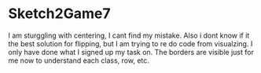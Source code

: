 # Sketch2Game7
I am sturggling with centering, I cant find my mistake. Also i dont know if it the best solution for flipping, but I am trying to re do code from visualzing. 
I only have done what I signed up my task on. 
The borders are visible just for me now to understand each class, row, etc. 

